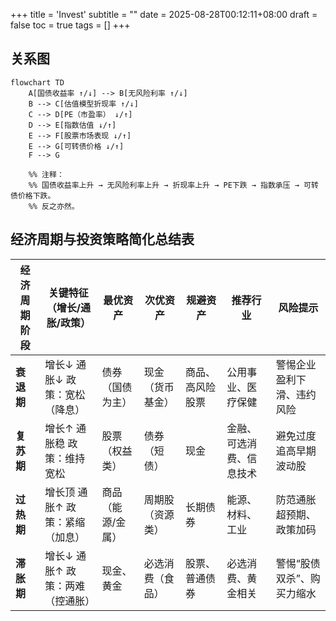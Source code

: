 +++
title = 'Invest'
subtitle = ""
date = 2025-08-28T00:12:11+08:00
draft = false
toc = true
tags = []
+++

## 关系图

```mermaid
flowchart TD
    A[国债收益率 ↑/↓] --> B[无风险利率 ↑/↓]
    B --> C[估值模型折现率 ↑/↓]
    C --> D[PE（市盈率） ↓/↑]
    D --> E[指数估值 ↓/↑]
    E --> F[股票市场表现 ↓/↑]
    E --> G[可转债价格 ↓/↑]
    F --> G

    %% 注释：
    %% 国债收益率上升 → 无风险利率上升 → 折现率上升 → PE下跌 → 指数承压 → 可转债价格下跌。
    %% 反之亦然。

```



## 经济周期与投资策略简化总结表

| 经济周期阶段 | 关键特征（增长/通胀/政策）       | 最优资产          | 次优资产         | 规避资产         | 推荐行业                 | 风险提示                   |
| ------------ | -------------------------------- | ----------------- | ---------------- | ---------------- | ------------------------ | -------------------------- |
| **衰退期**   | 增长↓ 通胀↓ 政策：宽松（降息）   | 债券（国债为主）  | 现金（货币基金） | 商品、高风险股票 | 公用事业、医疗保健       | 警惕企业盈利下滑、违约风险 |
| **复苏期**   | 增长↑ 通胀稳 政策：维持宽松      | 股票（权益类）    | 债券（短债）     | 现金             | 金融、可选消费、信息技术 | 避免过度追高早期波动股     |
| **过热期**   | 增长顶 通胀↑ 政策：紧缩（加息）  | 商品（能源/金属） | 周期股（资源类） | 长期债券         | 能源、材料、工业         | 防范通胀超预期、政策加码   |
| **滞胀期**   | 增长↓ 通胀↑ 政策：两难（控通胀） | 现金、黄金        | 必选消费（食品） | 股票、普通债券   | 必选消费、黄金相关       | 警惕“股债双杀”、购买力缩水 |